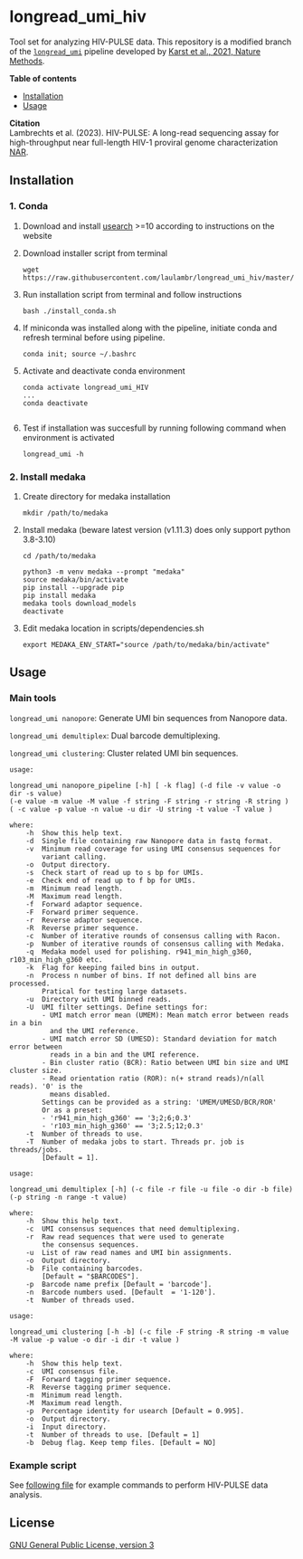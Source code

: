 # longread_umi_hiv

Tool set for analyzing HIV-PULSE data. This repository is a modified branch of the [`longread_umi`](https://github.com/SorenKarst/longread_umi) pipeline developed by [Karst et al., 2021, Nature Methods](https://doi.org/10.1038/s41592-020-01041-y). 

**Table of contents**
- [Installation](#installation)
- [Usage](#usage)

**Citation**  
Lambrechts et al. (2023). HIV-PULSE: A long-read sequencing assay for high-throughput near full-length HIV-1 proviral genome characterization [NAR](https://academic.oup.com/nar/article/51/20/e102/7306674).

## Installation

### 1. Conda

1. Download and install [usearch](https://drive5.com/usearch/download.html) >=10 according to instructions on the website
   
   
2. Download installer script from terminal  
   ```
   wget https://raw.githubusercontent.com/laulambr/longread_umi_hiv/master/scripts/install_conda.sh
   ```
   
3. Run installation script from terminal and follow instructions 
   ```
   bash ./install_conda.sh
   ```
4. If miniconda was installed along with the pipeline, initiate conda and refresh terminal before using pipeline.  
   ```
   conda init; source ~/.bashrc
   ```
5. Activate and deactivate conda environment
   ```
   conda activate longread_umi_HIV
   ...
   conda deactivate
 
6. Test if installation was succesfull by running following command when environment is activated
   ```
   longread_umi -h
    ```
### 2. Install medaka
1. Create directory for medaka installation
    ```
    mkdir /path/to/medaka
    ```

2. Install medaka (beware latest version (v1.11.3) does only support python 3.8-3.10)
    ```
    cd /path/to/medaka
    
    python3 -m venv medaka --prompt "medaka"
    source medaka/bin/activate
    pip install --upgrade pip
    pip install medaka
    medaka tools download_models
    deactivate
    ```   
2. Edit medaka location in scripts/dependencies.sh
   ```
   export MEDAKA_ENV_START="source /path/to/medaka/bin/activate"
   ```

## Usage

### Main tools


`longread_umi nanopore`: Generate UMI bin sequences from Nanopore data.

`longread_umi demultiplex`: Dual barcode demultiplexing.

`longread_umi clustering`: Cluster related UMI bin sequences. 

```   
usage: 

longread_umi nanopore_pipeline [-h] [ -k flag] (-d file -v value -o dir -s value) 
(-e value -m value -M value -f string -F string -r string -R string )
( -c value -p value -n value -u dir -U string -t value -T value ) 

where:
    -h  Show this help text.
    -d  Single file containing raw Nanopore data in fastq format.
    -v  Minimum read coverage for using UMI consensus sequences for 
        variant calling.
    -o  Output directory.
    -s  Check start of read up to s bp for UMIs.
    -e  Check end of read up to f bp for UMIs.
    -m  Minimum read length.
    -M  Maximum read length.
    -f  Forward adaptor sequence. 
    -F  Forward primer sequence.
    -r  Reverse adaptor sequence.
    -R  Reverse primer sequence.
    -c  Number of iterative rounds of consensus calling with Racon.
    -p  Number of iterative rounds of consensus calling with Medaka.
    -q  Medaka model used for polishing. r941_min_high_g360, r103_min_high_g360 etc.
    -k  Flag for keeping failed bins in output.
    -n  Process n number of bins. If not defined all bins are processed.
        Pratical for testing large datasets.
    -u  Directory with UMI binned reads.
    -U  UMI filter settings. Define settings for:
        - UMI match error mean (UMEM): Mean match error between reads in a bin
          and the UMI reference.
        - UMI match error SD (UMESD): Standard deviation for match error between
          reads in a bin and the UMI reference.
        - Bin cluster ratio (BCR): Ratio between UMI bin size and UMI cluster size.
        - Read orientation ratio (ROR): n(+ strand reads)/n(all reads). '0' is the
          means disabled.
        Settings can be provided as a string: 'UMEM/UMESD/BCR/ROR'
        Or as a preset:
        - 'r941_min_high_g360' == '3;2;6;0.3'
        - 'r103_min_high_g360' == '3;2.5;12;0.3'
    -t  Number of threads to use.
    -T  Number of medaka jobs to start. Threads pr. job is threads/jobs.
        [Default = 1].		
```

```   
usage: 

longread_umi demultiplex [-h] (-c file -r file -u file -o dir -b file)
(-p string -n range -t value) 

where:
    -h  Show this help text.
    -c  UMI consensus sequences that need demultiplexing.
    -r  Raw read sequences that were used to generate
        the consensus sequences.
    -u  List of raw read names and UMI bin assignments.
    -o  Output directory.
    -b  File containing barcodes. 
        [Default = "$BARCODES"].
    -p  Barcode name prefix [Default = 'barcode'].
    -n  Barcode numbers used. [Default  = '1-120'].
    -t  Number of threads used.
```

```   
usage: 

longread_umi clustering [-h -b] (-c file -F string -R string -m value -M value -p value -o dir -i dir -t value ) 

where:
    -h  Show this help text.
    -c  UMI consensus file.
    -F  Forward tagging primer sequence.
    -R  Reverse tagging primer sequence.
    -m  Minimum read length.
    -M  Maximum read length.
    -p  Percentage identity for usearch [Default = 0.995].
    -o  Output directory.
    -i  Input directory.
    -t  Number of threads to use. [Default = 1]
    -b  Debug flag. Keep temp files. [Default = NO]	
```
### Example script

See [following file](https://github.com/laulambr/longread_umi_hiv/blob/master/Example.sh) for example commands to perform HIV-PULSE data analysis.
  
## License
[GNU General Public License, version 3](LICENSE)